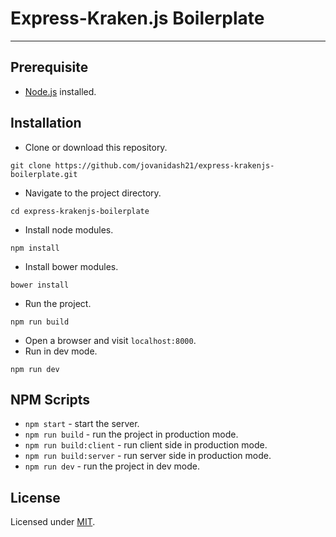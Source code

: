 # Express-Kraken.js Boilerplate
---

## Prerequisite
* [Node.js](https://nodejs.org/en/) installed.

## Installation
* Clone or download this repository.
```
git clone https://github.com/jovanidash21/express-krakenjs-boilerplate.git
```
* Navigate to the project directory.
```
cd express-krakenjs-boilerplate
```
* Install node modules.
```
npm install
```
* Install bower modules.
```
bower install
```
* Run the project.
```
npm run build
```
* Open a browser and visit ```localhost:8000```.
* Run in dev mode.
```
npm run dev
```

## NPM Scripts
* ```npm start``` - start the server.
* ```npm run build``` - run the project in production mode.
* ```npm run build:client``` - run client side in production mode.
* ```npm run build:server``` - run server side in production mode.
* ```npm run dev``` - run the project in dev mode.

## License
Licensed under [MIT](https://opensource.org/licenses/mit-license.php).